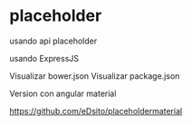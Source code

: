 # placeholder
usando api placeholder

usando ExpressJS

Visualizar bower.json
Visualizar package.json

Version con angular material

https://github.com/eDsito/placeholdermaterial


